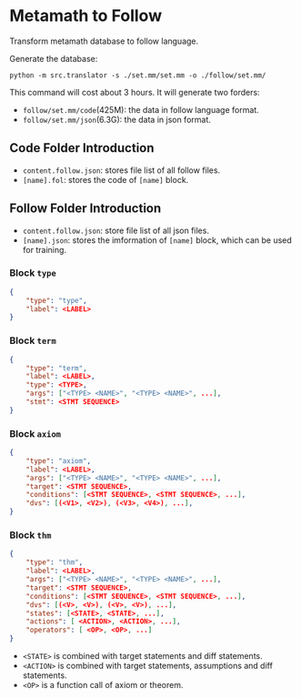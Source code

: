 
# Metamath to Follow 

Transform metamath database to follow language.

Generate the database:

```
python -m src.translator -s ./set.mm/set.mm -o ./follow/set.mm/
```

This command will cost about 3 hours. It will generate two forders:

- `follow/set.mm/code`(425M): the data in follow language format.
- `follow/set.mm/json`(6.3G): the data in json format.

## Code Folder Introduction

- `content.follow.json`: stores file list of all follow files.
- `[name].fol`: stores the code of `[name]` block.

## Follow Folder Introduction

- `content.follow.json`: store file list of all json files.
- `[name].json`: stores the imformation of `[name]` block, which can be used for training.

### Block `type` 

```json
{
    "type": "type",
    "label": <LABEL>
}
```

### Block `term` 

```json
{
    "type": "term",
    "label": <LABEL>,
    "type": <TYPE>,
    "args": ["<TYPE> <NAME>", "<TYPE> <NAME>", ...],
    "stmt": <STMT SEQUENCE>
}
```

### Block `axiom` 

```json
{
    "type": "axiom",
    "label": <LABEL>,
    "args": ["<TYPE> <NAME>", "<TYPE> <NAME>", ...],
    "target": <STMT SEQUENCE>,
    "conditions": [<STMT SEQUENCE>, <STMT SEQUENCE>, ...],
    "dvs": [(<V1>, <V2>), (<V3>, <V4>), ...],
}
```

### Block `thm`

```json
{
    "type": "thm",
    "label": <LABEL>,
    "args": ["<TYPE> <NAME>", "<TYPE> <NAME>", ...],
    "target": <STMT SEQUENCE>,
    "conditions": [<STMT SEQUENCE>, <STMT SEQUENCE>, ...],
    "dvs": [(<V>, <V>), (<V>, <V>), ...],
    "states": [<STATE>, <STATE>, ...],
    "actions": [ <ACTION>, <ACTION>, ...],
    "operators": [ <OP>, <OP>, ...]
}
```

- `<STATE>` is combined with target statements and diff statements.
- `<ACTION>` is combined with target statements, assumptions and diff statements.
- `<OP>` is a function call of axiom or theorem.
